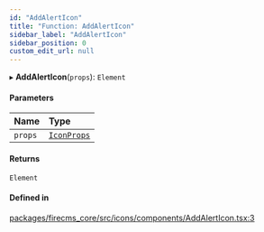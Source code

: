 ```yaml
---
id: "AddAlertIcon"
title: "Function: AddAlertIcon"
sidebar_label: "AddAlertIcon"
sidebar_position: 0
custom_edit_url: null
---
```


▸ **AddAlertIcon**(`props`): `Element`

#### Parameters

| Name | Type |
| :------ | :------ |
| `props` | [`IconProps`](../types/IconProps.md) |

#### Returns

`Element`

#### Defined in

[packages/firecms_core/src/icons/components/AddAlertIcon.tsx:3](https://github.com/FireCMSco/firecms/blob/d45f3739/packages/firecms_core/src/icons/components/AddAlertIcon.tsx#L3)
